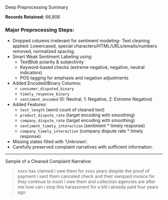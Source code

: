  Deep Preprocessing Summary

**Records Retained:** 66,806

###  Major Preprocessing Steps:
- Dropped columns irrelevant for sentiment modeling- Text cleaning applied: Lowercased, special characters/HTML/URLs/emails/numbers removed, normalized spacing.
- Smart Weak Sentiment Labeling using:
  - TextBlob polarity & subjectivity
  - Keyword-based checks (extreme negative, negative, neutral indicators)
  - POS tagging for emphasis and negation adjustments
- Added Encoded/Binary Columns:
  - `consumer_disputed_binary`
  - `timely_response_binary`
  - `sentiment_encoded` (0: Neutral, 1: Negative, 2: Extreme Negative)
- Added Features:
  - `text_length` (word count of cleaned text)
  - `product_dispute_rate` (target encoding with smoothing)
  - `company_dispute_rate` (target encoding with smoothing)
  - `sentiment_timely_interaction` (sentiment * timely response)
  - `company_timely_interaction` (company dispute rate * timely response)
- Missing states filled with 'Unknown'.
- Carefully preserved complaint narratives with sufficient information.

---

Sample of a Cleaned Complaint Narrative:

> xxxx has claimed i owe them for xxxx years despite the proof of payment i sent them canceled check and their ownpaid invoice for they continue to insist i owe them and collection agencies are after me how can i stop this harassment for a bill i already paid four years ago
